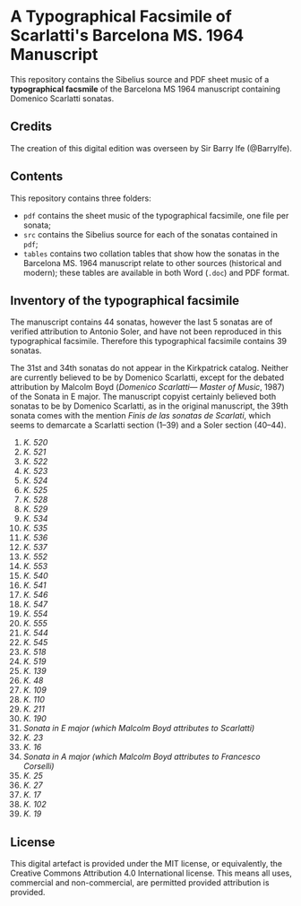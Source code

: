 # A Typographical Facsimile of Scarlatti's Barcelona MS. 1964 Manuscript

This repository contains the Sibelius source and PDF sheet music of a **typographical facsmile**
of the Barcelona MS 1964 manuscript containing Domenico Scarlatti sonatas.

## Credits

The creation of this digital edition was overseen by Sir Barry Ife (@BarryIfe).

## Contents

This repository contains three folders:

- `pdf` contains the sheet music of the typographical facsimile, one file per sonata;
- `src` contains the Sibelius source for each of the sonatas contained in `pdf`;
- `tables` contains two collation tables that show how the sonatas in the Barcelona MS. 1964 manuscript relate to other sources (historical and modern); these tables are available in both Word (`.doc`) and PDF format.

## Inventory of the typographical facsimile

The manuscript contains 44 sonatas, however the last 5 sonatas are of verified attribution to Antonio Soler, and have not been reproduced in this typographical facsimile. Therefore this typographical facsimile contains 39 sonatas.

The 31st and 34th sonatas do not appear in the Kirkpatrick catalog. Neither are currently believed to be by Domenico Scarlatti, except for the debated attribution by Malcolm Boyd (_Domenico Scarlatti— Master of Music_, 1987) of the Sonata in E major. The manuscript copyist certainly believed both sonatas to be by Domenico Scarlatti, as in the original manuscript, the 39th sonata comes with the mention _Finis de las sonatas de Scarlati_, which seems to demarcate a Scarlatti section (1–39) and a Soler section (40–44).

1.  _K. 520_
2.  _K. 521_
3.  _K. 522_
4.  _K. 523_
5.  _K. 524_
6.  _K. 525_
7.  _K. 528_
8.  _K. 529_
9.  _K. 534_
10. _K. 535_
11. _K. 536_
12. _K. 537_
13. _K. 552_
14. _K. 553_
15. _K. 540_
16. _K. 541_
17. _K. 546_
18. _K. 547_
19. _K. 554_
20. _K. 555_
21. _K. 544_
22. _K. 545_
23. _K. 518_
24. _K. 519_
25. _K. 139_
26. _K. 48_
27. _K. 109_
28. _K. 110_
29. _K. 211_
30. _K. 190_
31. _Sonata in E major (which Malcolm Boyd attributes to Scarlatti)_
32. _K. 23_
33. _K. 16_
34. _Sonata in A major (which Malcolm Boyd attributes to Francesco Corselli)_
35. _K. 25_
36. _K. 27_
37. _K. 17_
38. _K. 102_
39. _K. 19_

## License

This digital artefact is provided under the MIT license, or equivalently,
the Creative Commons Attribution 4.0 International license. This means all uses, commercial and non-commercial, are permitted provided attribution is provided.
